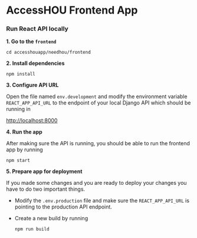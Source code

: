 # AccessHOU Frontend App

### Run React API locally

**1. Go to the `frontend`**

```cd accesshouapp/needhou/frontend```

**2. Install dependencies**

```npm install```

**3. Configure API URL**

Open the file named `env.development` and modify the environment variable `REACT_APP_API_URL` to the endpoint of your local Django API which should be running in 

[http://localhost:8000](http://localhost:8000)

**4. Run the app**

After making sure the API is running, you should be able to run the frontend app by running

```npm start```

**5. Prepare app for deployment**

If you made some changes and you are ready to deploy your changes you have to do two important things.

  - Modify the `.env.production` file and make sure the `REACT_APP_API_URL` is pointing to the production API endpoint.

  - Create a new build by running 
  
    ```npm run build```
